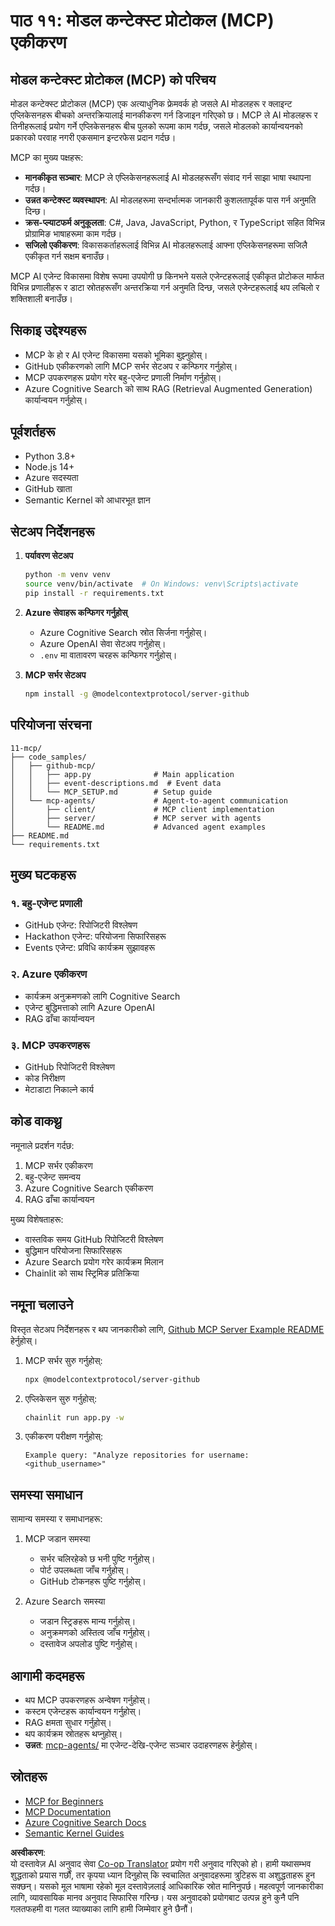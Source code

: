 <!--
CO_OP_TRANSLATOR_METADATA:
{
  "original_hash": "e255edb8423b34b4bba20263ef38f208",
  "translation_date": "2025-08-21T12:15:29+00:00",
  "source_file": "11-mcp/README.md",
  "language_code": "ne"
}
-->
# पाठ ११: मोडल कन्टेक्स्ट प्रोटोकल (MCP) एकीकरण

## मोडल कन्टेक्स्ट प्रोटोकल (MCP) को परिचय

मोडल कन्टेक्स्ट प्रोटोकल (MCP) एक अत्याधुनिक फ्रेमवर्क हो जसले AI मोडलहरू र क्लाइन्ट एप्लिकेसनहरू बीचको अन्तरक्रियालाई मानकीकरण गर्न डिजाइन गरिएको छ। MCP ले AI मोडलहरू र तिनीहरूलाई प्रयोग गर्ने एप्लिकेसनहरू बीच पुलको रूपमा काम गर्दछ, जसले मोडलको कार्यान्वयनको प्रकारको परवाह नगरी एकसमान इन्टरफेस प्रदान गर्दछ।

MCP का मुख्य पक्षहरू:

- **मानकीकृत सञ्चार**: MCP ले एप्लिकेसनहरूलाई AI मोडलहरूसँग संवाद गर्न साझा भाषा स्थापना गर्दछ।
- **उन्नत कन्टेक्स्ट व्यवस्थापन**: AI मोडलहरूमा सन्दर्भात्मक जानकारी कुशलतापूर्वक पास गर्न अनुमति दिन्छ।
- **क्रस-प्ल्याटफर्म अनुकूलता**: C#, Java, JavaScript, Python, र TypeScript सहित विभिन्न प्रोग्रामिङ भाषाहरूमा काम गर्दछ।
- **सजिलो एकीकरण**: विकासकर्ताहरूलाई विभिन्न AI मोडलहरूलाई आफ्ना एप्लिकेसनहरूमा सजिलै एकीकृत गर्न सक्षम बनाउँछ।

MCP AI एजेन्ट विकासमा विशेष रूपमा उपयोगी छ किनभने यसले एजेन्टहरूलाई एकीकृत प्रोटोकल मार्फत विभिन्न प्रणालीहरू र डाटा स्रोतहरूसँग अन्तरक्रिया गर्न अनुमति दिन्छ, जसले एजेन्टहरूलाई थप लचिलो र शक्तिशाली बनाउँछ।

## सिकाइ उद्देश्यहरू
- MCP के हो र AI एजेन्ट विकासमा यसको भूमिका बुझ्नुहोस्।
- GitHub एकीकरणको लागि MCP सर्भर सेटअप र कन्फिगर गर्नुहोस्।
- MCP उपकरणहरू प्रयोग गरेर बहु-एजेन्ट प्रणाली निर्माण गर्नुहोस्।
- Azure Cognitive Search को साथ RAG (Retrieval Augmented Generation) कार्यान्वयन गर्नुहोस्।

## पूर्वशर्तहरू
- Python 3.8+
- Node.js 14+
- Azure सदस्यता
- GitHub खाता
- Semantic Kernel को आधारभूत ज्ञान

## सेटअप निर्देशनहरू

1. **पर्यावरण सेटअप**
   ```bash
   python -m venv venv
   source venv/bin/activate  # On Windows: venv\Scripts\activate
   pip install -r requirements.txt
   ```

2. **Azure सेवाहरू कन्फिगर गर्नुहोस्**
   - Azure Cognitive Search स्रोत सिर्जना गर्नुहोस्।
   - Azure OpenAI सेवा सेटअप गर्नुहोस्।
   - `.env` मा वातावरण चरहरू कन्फिगर गर्नुहोस्।

3. **MCP सर्भर सेटअप**
   ```bash
   npm install -g @modelcontextprotocol/server-github
   ```

## परियोजना संरचना

```
11-mcp/
├── code_samples/
│   ├── github-mcp/
│   │   ├── app.py              # Main application
│   │   ├── event-descriptions.md  # Event data
│   │   └── MCP_SETUP.md        # Setup guide
│   └── mcp-agents/             # Agent-to-agent communication
│       ├── client/             # MCP client implementation
│       ├── server/             # MCP server with agents
│       └── README.md           # Advanced agent examples
├── README.md
└── requirements.txt
```

## मुख्य घटकहरू

### १. बहु-एजेन्ट प्रणाली
- GitHub एजेन्ट: रिपोजिटरी विश्लेषण
- Hackathon एजेन्ट: परियोजना सिफारिसहरू
- Events एजेन्ट: प्रविधि कार्यक्रम सुझावहरू

### २. Azure एकीकरण
- कार्यक्रम अनुक्रमणको लागि Cognitive Search
- एजेन्ट बुद्धिमत्ताको लागि Azure OpenAI
- RAG ढाँचा कार्यान्वयन

### ३. MCP उपकरणहरू
- GitHub रिपोजिटरी विश्लेषण
- कोड निरीक्षण
- मेटाडाटा निकाल्ने कार्य

## कोड वाकथ्रु

नमूनाले प्रदर्शन गर्दछ:
1. MCP सर्भर एकीकरण
2. बहु-एजेन्ट समन्वय
3. Azure Cognitive Search एकीकरण
4. RAG ढाँचा कार्यान्वयन

मुख्य विशेषताहरू:
- वास्तविक समय GitHub रिपोजिटरी विश्लेषण
- बुद्धिमान परियोजना सिफारिसहरू
- Azure Search प्रयोग गरेर कार्यक्रम मिलान
- Chainlit को साथ स्ट्रिमिङ प्रतिक्रिया

## नमूना चलाउने

विस्तृत सेटअप निर्देशनहरू र थप जानकारीको लागि, [Github MCP Server Example README](./code_samples/github-mcp/README.md) हेर्नुहोस्।

1. MCP सर्भर सुरु गर्नुहोस्:
   ```bash
   npx @modelcontextprotocol/server-github
   ```

2. एप्लिकेसन सुरु गर्नुहोस्:
   ```bash
   chainlit run app.py -w
   ```

3. एकीकरण परीक्षण गर्नुहोस्:
   ```
   Example query: "Analyze repositories for username: <github_username>"
   ```

## समस्या समाधान

सामान्य समस्या र समाधानहरू:
1. MCP जडान समस्या
   - सर्भर चलिरहेको छ भनी पुष्टि गर्नुहोस्।
   - पोर्ट उपलब्धता जाँच गर्नुहोस्।
   - GitHub टोकनहरू पुष्टि गर्नुहोस्।

2. Azure Search समस्या
   - जडान स्ट्रिङहरू मान्य गर्नुहोस्।
   - अनुक्रमणको अस्तित्व जाँच गर्नुहोस्।
   - दस्तावेज अपलोड पुष्टि गर्नुहोस्।

## आगामी कदमहरू
- थप MCP उपकरणहरू अन्वेषण गर्नुहोस्।
- कस्टम एजेन्टहरू कार्यान्वयन गर्नुहोस्।
- RAG क्षमता सुधार गर्नुहोस्।
- थप कार्यक्रम स्रोतहरू थप्नुहोस्।
- **उन्नत**: [mcp-agents/](../../../11-mcp/code_samples/mcp-agents) मा एजेन्ट-देखि-एजेन्ट सञ्चार उदाहरणहरू हेर्नुहोस्।

## स्रोतहरू
- [MCP for Beginners](https://aka.ms/mcp-for-beginners)  
- [MCP Documentation](https://github.com/microsoft/semantic-kernel/tree/main/python/semantic-kernel/semantic_kernel/connectors/mcp)
- [Azure Cognitive Search Docs](https://learn.microsoft.com/azure/search/)
- [Semantic Kernel Guides](https://learn.microsoft.com/semantic-kernel/)

**अस्वीकरण**:  
यो दस्तावेज़ AI अनुवाद सेवा [Co-op Translator](https://github.com/Azure/co-op-translator) प्रयोग गरी अनुवाद गरिएको हो। हामी यथासम्भव शुद्धताको प्रयास गर्छौं, तर कृपया ध्यान दिनुहोस् कि स्वचालित अनुवादहरूमा त्रुटिहरू वा अशुद्धताहरू हुन सक्छन्। यसको मूल भाषामा रहेको मूल दस्तावेज़लाई आधिकारिक स्रोत मानिनुपर्छ। महत्वपूर्ण जानकारीका लागि, व्यावसायिक मानव अनुवाद सिफारिस गरिन्छ। यस अनुवादको प्रयोगबाट उत्पन्न हुने कुनै पनि गलतफहमी वा गलत व्याख्याका लागि हामी जिम्मेवार हुने छैनौं।